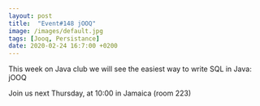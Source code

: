 ```yaml
---
layout: post
title:  "Event#148 jOOQ"
image: /images/default.jpg
tags: [Jooq, Persistance]
date: 2020-02-24 16:7:00 +0200
---
```


This week on Java club we will see the easiest way to write SQL in Java: jOOQ[]()

Join us next Thursday, at 10:00 in Jamaica (room 223)
